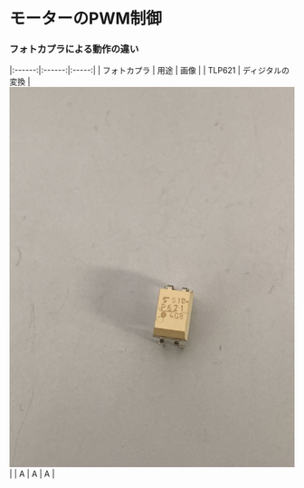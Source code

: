 # モーターのPWM制御

### フォトカプラによる動作の違い
|:------:|:------:|:-----:|
| フォトカプラ | 用途 | 画像 |
| TLP621 | ディジタルの変換 | ![pic_TLP621.JPG](./resources/pic_TLP621.JPG) |
| A | A | A |